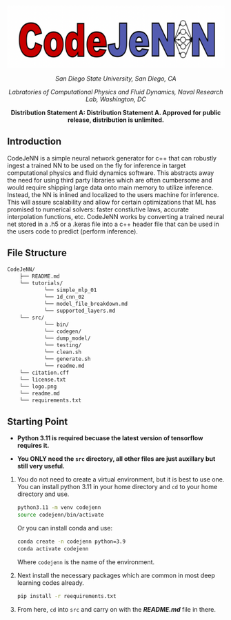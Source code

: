 <!-- 
Distribution Statement A. Approved for public release, distribution is unlimited.
---
THIS SOURCE CODE IS UNDER THE CUSTODY AND ADMINISTRATION OF THE GOVERNMENT OF THE UNITED STATES OF AMERICA.
BY USING, MODIFYING, OR DISSEMINATING THIS SOURCE CODE, YOU ACCEPT THE TERMS AND CONDITIONS IN THE NRL OPEN LICENSE AGREEMENT.
USE, MODIFICATION, AND DISSEMINATION ARE PERMITTED ONLY IN ACCORDANCE WITH THE TERMS AND CONDITIONS OF THE NRL OPEN LICENSE AGREEMENT.
NO OTHER RIGHTS OR LICENSES ARE GRANTED. UNAUTHORIZED USE, SALE, CONVEYANCE, DISPOSITION, OR MODIFICATION OF THIS SOURCE CODE
MAY RESULT IN CIVIL PENALTIES AND/OR CRIMINAL PENALTIES UNDER 18 U.S.C. § 641.
-->

![CodeJeNN](logo.png)

<div align="center">

_San Diego State University, San Diego, CA_

_Labratories of Computational Physics and Fluid Dynamics, Naval Research Lab, Washington, DC_

__Distribution Statement A: Distribution Statement A. Approved for public release, distribution is unlimited.__
</div>

## Introduction

CodeJeNN is a simple neural network generator for c++ that can robustly ingest a trained NN to be used on the fly for inference in target computational physics and fluid dynamics software. This abstracts away the need for using third party libraries which are often cumbersome and would require shipping large data onto main memory to utilize inference. Instead, the NN is inlined and localized to the users machine for inference. This will assure scalability and allow for certain optimizations that ML has promised to numerical solvers: faster constiutive laws, accurate interpolation functions, etc. CodeJeNN works by converting a trained neural net stored in a .h5 or a .keras file into a c++ header file that can be used in the users code to predict (perform inference).

## File Structure
```plaintext
CodeJeNN/
    ├── README.md
    └── tutorials/
            └── simple_mlp_01
            └── 1d_cnn_02
            └── model_file_breakdown.md
            └── supported_layers.md
    └── src/
            └── bin/
            └── codegen/
            └── dump_model/
            └── testing/
            └── clean.sh
            └── generate.sh
            └── readme.md
    └── citation.cff
    └── license.txt
    └── logo.png
    └── readme.md
    └── requirements.txt
```

## Starting Point

* **Python 3.11 is required becuase the latest version of tensorflow requires it.**

* **You ONLY need the `src` directory, all other files are just auxillary but still very useful.**

1. You do not need to create a virtual environment, but it is best to use one. You can install python 3.11 in your home directory and `cd` to your home directory and use. 
    ```bash
    python3.11 -m venv codejenn
    source codejenn/bin/activate
    ```
    Or you can install conda and use:
    ```bash
    conda create -n codejenn python=3.9
    conda activate codejenn
    ```
    Where `codejenn` is the name of the environment.

1. Next install the necessary packages which are common in most deep learning codes already.
    ```bash
    pip install -r reequirements.txt
    ```
1. From here, `cd` into `src` and carry on with the ***README.md*** file in there.